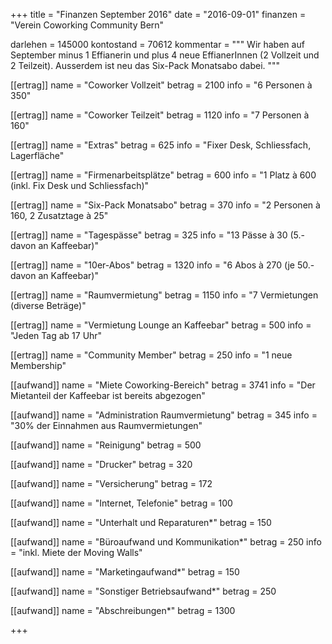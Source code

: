 +++
title = "Finanzen September 2016"
date = "2016-09-01"
finanzen = "Verein Coworking Community Bern"

darlehen = 145000
kontostand = 70612
kommentar = """
Wir haben auf September minus 1 Effianerin und plus 4 neue EffianerInnen (2 Vollzeit und 2 Teilzeit). 
Ausserdem ist neu das Six-Pack Monatsabo dabei.
"""

[[ertrag]]
name = "Coworker Vollzeit"
betrag = 2100
info = "6 Personen à 350"

[[ertrag]]
name = "Coworker Teilzeit"
betrag = 1120
info = "7 Personen à 160"

[[ertrag]]
name = "Extras"
betrag = 625
info = "Fixer Desk, Schliessfach, Lagerfläche"

[[ertrag]]
name = "Firmenarbeitsplätze"
betrag = 600
info = "1 Platz à 600 (inkl. Fix Desk und Schliessfach)"

[[ertrag]]
name = "Six-Pack Monatsabo"
betrag = 370
info = "2 Personen à 160, 2 Zusatztage à 25"

[[ertrag]]
name = "Tagespässe"
betrag = 325
info = "13 Pässe à 30 (5.- davon an Kaffeebar)"

[[ertrag]]
name = "10er-Abos"
betrag = 1320
info = "6 Abos à 270 (je 50.- davon an Kaffeebar)"

[[ertrag]]
name = "Raumvermietung"
betrag = 1150
info = "7 Vermietungen (diverse Beträge)"

[[ertrag]]
name = "Vermietung Lounge an Kaffeebar"
betrag = 500
info = "Jeden Tag ab 17 Uhr"

[[ertrag]]
name = "Community Member"
betrag = 250
info = "1 neue Membership"


[[aufwand]]
name = "Miete Coworking-Bereich"
betrag = 3741
info = "Der Mietanteil der Kaffeebar ist bereits abgezogen"

[[aufwand]]
name = "Administration Raumvermietung"
betrag = 345
info = "30% der Einnahmen aus Raumvermietungen"

[[aufwand]]
name = "Reinigung"
betrag = 500

[[aufwand]]
name = "Drucker"
betrag = 320

[[aufwand]]
name = "Versicherung"
betrag = 172

[[aufwand]]
name = "Internet, Telefonie"
betrag = 100

[[aufwand]]
name = "Unterhalt und Reparaturen*"
betrag = 150

[[aufwand]]
name = "Büroaufwand und Kommunikation*"
betrag = 250
info = "inkl. Miete der Moving Walls"

[[aufwand]]
name = "Marketingaufwand*"
betrag = 150

[[aufwand]]
name = "Sonstiger Betriebsaufwand*"
betrag = 250

[[aufwand]]
name = "Abschreibungen*"
betrag = 1300

+++
